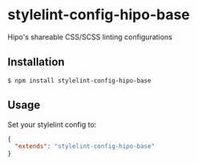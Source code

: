 # stylelint-config-hipo-base

Hipo's shareable CSS/SCSS linting configurations

## Installation

```console
$ npm install stylelint-config-hipo-base
```

## Usage

Set your stylelint config to:

```json
{
  "extends": "stylelint-config-hipo-base"
}
```